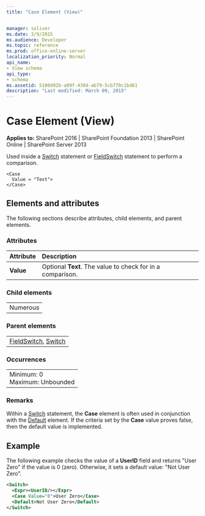 ```yaml
---
title: "Case Element (View)"


manager: soliver
ms.date: 3/9/2015
ms.audience: Developer
ms.topic: reference
ms.prod: office-online-server
localization_priority: Normal
api_name:
- View schema
api_type:
- schema
ms.assetid: 5100d92b-a09f-430d-ab79-5cb770c1bd61
description: "Last modified: March 09, 2015"
---
```


# Case Element (View)

 
  
 **Applies to:** SharePoint 2016 | SharePoint Foundation 2013 | SharePoint Online | SharePoint Server 2013
  
Used inside a [Switch](switch-element-view.md) statement or [FieldSwitch](fieldswitch-element-view.md) statement to perform a comparison. 
  
```
<Case
  Value = "Text">
</Case>
```

## Elements and attributes

The following sections describe attributes, child elements, and parent elements.

### Attributes

|**Attribute**|**Description**|
|:-----|:-----|
|**Value** <br/> |Optional **Text**. The value to check for in a comparison.  <br/> |
   
### Child elements

||
|:-----|
|Numerous |
   
### Parent elements

||
|:-----|
|[FieldSwitch](fieldswitch-element-view.md), [Switch](switch-element-view.md)|
   
### Occurrences

||
|:-----|
|Minimum: 0  <br/> Maximum: Unbounded  <br/> |
   
### Remarks

Within a [Switch](switch-element-view.md) statement, the **Case** element is often used in conjunction with the [Default](default-element-view.md) element. If the criteria set by the **Case** value proves false, then the default value is implemented. 
  
## Example

The following example checks the value of a **UserID** field and returns "User Zero" if the value is 0 (zero). Otherwise, it sets a default value: "Not User Zero". 
  
```XML
<Switch>
  <Expr><UserID/></Expr>
  <Case Value="0">User Zero</Case>
  <Default>Not User Zero</Default>
</Switch>
```


